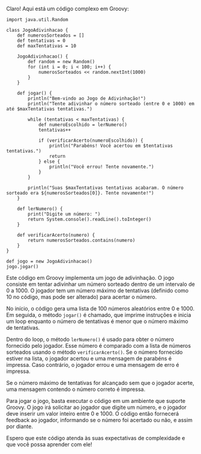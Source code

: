 Claro! Aqui está um código complexo em Groovy:

```
import java.util.Random

class JogoAdivinhacao {
    def numerosSorteados = []
    def tentativas = 0
    def maxTentativas = 10
    
    JogoAdivinhacao() {
        def random = new Random()
        for (int i = 0; i < 100; i++) {
            numerosSorteados << random.nextInt(1000)
        }
    }
    
    def jogar() {
        println("Bem-vindo ao Jogo de Adivinhação!")
        println("Tente adivinhar o número sorteado (entre 0 e 1000) em até $maxTentativas tentativas.")
        
        while (tentativas < maxTentativas) {
            def numeroEscolhido = lerNumero()
            tentativas++
            
            if (verificarAcerto(numeroEscolhido)) {
                println("Parabéns! Você acertou em $tentativas tentativas.")
                return
            } else {
                println("Você errou! Tente novamente.")
            }
        }
        
        println("Suas $maxTentativas tentativas acabaram. O número sorteado era ${numerosSorteados[0]}. Tente novamente!")
    }
    
    def lerNumero() {
        print("Digite um número: ")
        return System.console().readLine().toInteger()
    }
    
    def verificarAcerto(numero) {
        return numerosSorteados.contains(numero)
    }
}

def jogo = new JogoAdivinhacao()
jogo.jogar()
```

Este código em Groovy implementa um jogo de adivinhação. O jogo consiste em tentar adivinhar um número sorteado dentro de um intervalo de 0 a 1000. O jogador tem um número máximo de tentativas (definido como 10 no código, mas pode ser alterado) para acertar o número.

No início, o código gera uma lista de 100 números aleatórios entre 0 e 1000. Em seguida, o método `jogar()` é chamado, que imprime instruções e inicia um loop enquanto o número de tentativas é menor que o número máximo de tentativas.

Dentro do loop, o método `lerNumero()` é usado para obter o número fornecido pelo jogador. Esse número é comparado com a lista de números sorteados usando o método `verificarAcerto()`. Se o número fornecido estiver na lista, o jogador acertou e uma mensagem de parabéns é impressa. Caso contrário, o jogador errou e uma mensagem de erro é impressa.

Se o número máximo de tentativas for alcançado sem que o jogador acerte, uma mensagem contendo o número correto é impressa.

Para jogar o jogo, basta executar o código em um ambiente que suporte Groovy. O jogo irá solicitar ao jogador que digite um número, e o jogador deve inserir um valor inteiro entre 0 e 1000. O código então fornecerá feedback ao jogador, informando se o número foi acertado ou não, e assim por diante.

Espero que este código atenda às suas expectativas de complexidade e que você possa aprender com ele!